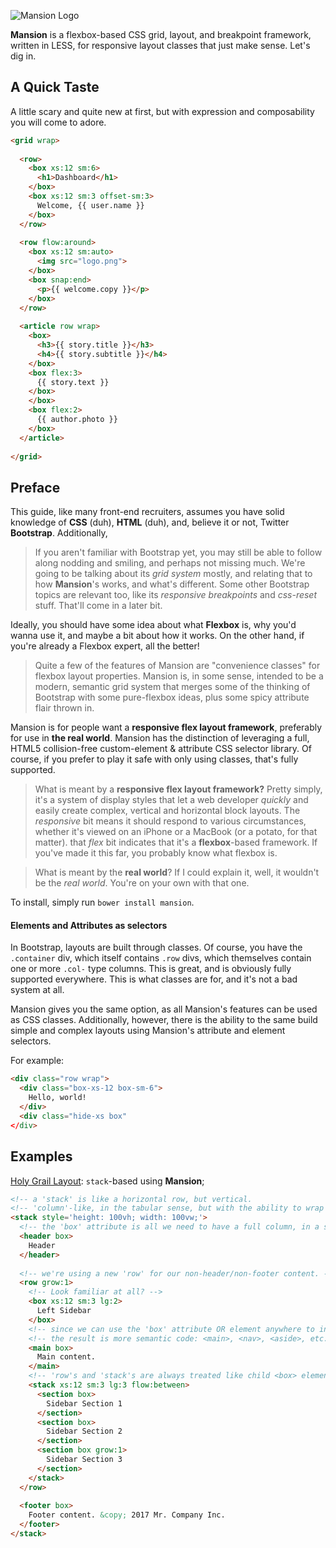 ![Mansion Logo](http://austinbillings.com/projects/Mansion.png)

**Mansion** is a flexbox-based CSS grid, layout, and breakpoint framework, written in LESS, for responsive layout classes that just make sense. Let's dig in.

## A Quick Taste
A little scary and quite new at first, but with expression and composability you will come to adore.
```HTML
<grid wrap>
  
  <row>
    <box xs:12 sm:6> 
      <h1>Dashboard</h1>
    </box>
    <box xs:12 sm:3 offset-sm:3>
      Welcome, {{ user.name }}
    </box>
  </row>
  
  <row flow:around>
    <box xs:12 sm:auto>
      <img src="logo.png">
    </box>
    <box snap:end>
      <p>{{ welcome.copy }}</p>
    </box>
  </row>
  
  <article row wrap>
    <box>
      <h3>{{ story.title }}</h3>
      <h4>{{ story.subtitle }}</h4>
    </box>
    <box flex:3>
      {{ story.text }}
    </box>
    </box>
    <box flex:2>
      {{ author.photo }}
    </box>
  </article>
  
</grid>
```

## Preface
This guide, like many front-end recruiters, assumes you have solid knowledge of **CSS** (duh), **HTML** (duh), and, believe it or not, Twitter **Bootstrap**. Additionally, 
  
  > If you aren't familiar with Bootstrap yet, you may still be able to follow along nodding and smiling, and perhaps not missing much. We're going to be talking about its *grid system* mostly, and relating that to how **Mansion**'s works, and what's different. Some other Bootstrap topics are relevant too, like its *responsive breakpoints* and *css-reset* stuff. That'll come in a later bit.

Ideally, you should have some idea about what **Flexbox** is, why you'd wanna use it, and maybe a bit about how it works. On the other hand, if you're already a Flexbox expert, all the better!
  > Quite a few of the features of Mansion are "convenience classes" for flexbox layout properties. Mansion is, in some sense, intended to be a modern, semantic grid system that merges some of the thinking of Bootstrap with some pure-flexbox ideas, plus some spicy attribute flair thrown in.

Mansion is for people want a **responsive flex layout framework**, preferably for use in **the real world**. Mansion has the distinction of leveraging a full, HTML5 collision-free custom-element & attribute CSS selector library. Of course, if you prefer to play it safe with only using classes, that's fully supported.
  
  > What is meant by a **responsive flex layout framework?** Pretty simply, it's a system of display styles that let a web developer *quickly* and easily create complex, vertical and horizontal block layouts. The *responsive* bit means it should respond to various circumstances, whether it's viewed on an iPhone or a MacBook (or a potato, for that matter). that *flex* bit indicates that it's a **flexbox**-based framework. If you've made it this far, you probably know what flexbox is.
  
  > What is meant by the **real world**? If I could explain it, well, it wouldn't be the *real world*. You're on your own with that one.
  
To install, simply run `bower install mansion`.
  
#### Elements and Attributes as selectors
In Bootstrap, layouts are built through classes. Of course, you have the `.container` div, which itself contains `.row` divs, which themselves contain one or more `.col-` type columns. This is great, and is obviously fully supported everywhere. This is what classes are for, and it's not a bad system at all.

Mansion gives you the same option, as all Mansion's features can be used as CSS classes. Additionally, however, there is the ability to the same build simple and complex layouts using Mansion's attribute and element selectors.

For example:
```HTML
<div class="row wrap">
  <div class="box-xs-12 box-sm-6">
    Hello, world!
  </div>
  <div class="hide-xs box"
</div>
```

## Examples
[Holy Grail Layout](https://goo.gl/Q7XjP7): `stack`-based using **Mansion**;
```HTML
<!-- a 'stack' is like a horizontal row, but vertical.                 -->
<!-- 'column'-like, in the tabular sense, but with the ability to wrap -->
<stack style='height: 100vh; width: 100vw;'>
  <!-- the 'box' attribute is all we need to have a full column, in a stack. -->
  <header box>
    Header
  </header>
  
  <!-- we're using a new 'row' for our non-header/non-footer content. -->
  <row grow:1>
    <!-- Look familiar at all? -->
    <box xs:12 sm:3 lg:2>
      Left Sidebar
    </box>
    <!-- since we can use the 'box' attribute OR element anywhere to indicate a flexible block,   -->
    <!-- the result is more semantic code: <main>, <nav>, <aside>, etc. are now layout components -->
    <main box>
      Main content.
    </main>
    <!-- 'row's and 'stack's are always treated like child <box> elements too, where appropriate-->
    <stack xs:12 sm:3 lg:3 flow:between>
      <section box>
        Sidebar Section 1
      </section>
      <section box>
        Sidebar Section 2
      </section>
      <section box grow:1>
        Sidebar Section 3
      </section>
    </stack>
  </row>
  
  <footer box>
    Footer content. &copy; 2017 Mr. Company Inc.
  </footer>
</stack>
```